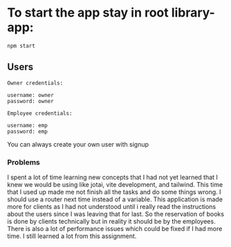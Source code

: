 # To start the app stay in root library-app:

```
npm start
```

## Users

```
Owner credentials:

username: owner
password: owner

Employee credentials:

username: emp
password: emp
```
You can always create your own user with signup

### Problems

I spent a lot of time learning new concepts that I had not yet learned that I knew we would be using like jotai, vite development, and tailwind. This time that I used up made me not finish all the tasks and do some things wrong. I should use a router next time instead of a variable. This application is made more for clients as I had not understood until i really read the instructions about the users since I was leaving that for last. So the reservation of books is done by clients technically but in reality it should be by the employees. There is also a lot of performance issues which could be fixed if I had more time. I still learned a lot from this assignment.
